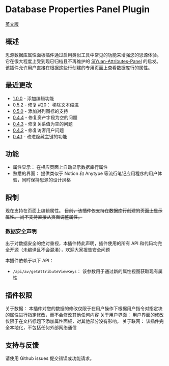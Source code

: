 # Database Properties Panel Plugin

[英文版](./README.md)

## 概述

思源数据库属性面板插件通过启用类似工具中常见的功能来增强您的思源体验。
它在很大程度上受到现已归档且不再维护的 [SiYuan-Attributes-Panel](https://github.com/TransMux/SiYuan-Attributes-Panel/) 的启发。
该插件允许用户直接在根据这些行创建的专用页面上查看数据库行的属性。

## 最近更改

- [1.0.0](https://github.com/Macavity/siyuan-database-properties-panel/releases/tag/v1.0.0) - 添加编辑功能
- [0.5.2](https://github.com/Macavity/siyuan-database-properties-panel/releases/tag/v0.5.2) - 修复 #20： 移除文本缩进
- [0.5.0](https://github.com/Macavity/siyuan-database-properties-panel/releases/tag/v0.5.0) - 添加对列图标的支持
- [0.4.4](https://github.com/Macavity/siyuan-database-properties-panel/releases/tag/v0.4.4) - 修复资产字段为空的问题
- [0.4.3](https://github.com/Macavity/siyuan-database-properties-panel/releases/tag/v0.4.3) - 修复关系值为空的问题
- [0.4.2](https://github.com/Macavity/siyuan-database-properties-panel/releases/tag/v0.4.2) - 修复访客用户问题
- [0.4.1](https://github.com/Macavity/siyuan-database-properties-panel/releases/tag/v0.4.1) - 改进隐藏主键的功能

## 功能

- 属性显示： 在相应页面上自动显示数据库行属性
- 熟悉的界面： 提供类似于 Notion 和 Anytype 等流行笔记应用程序的用户体验，同时保持思源的设计风格

## 限制

现在支持在页面上编辑属性。
~~目前，该插件仅支持在数据库行创建的页面上显示属性。
尚不支持直接从页面调整属性。~~

### 数据安全声明

出于对数据安全的绝对重视，本插件特此声明，插件使用的所有 API 和代码均完全开源（未编译且不会混淆），欢迎大家报告安全问题

本插件依赖于以下 API：

- `/api/av/getAttributeViewKeys`： 该参数用于通过新的属性视图获取现有属性

## 插件权限

关于数据： 本插件对您的数据的修改仅限于在用户操作下根据用户指令对指定块的属性进行指定修改，而不会修改其他任何内容
关于用户界面： 用户界面的修改仅限于在文档标题下添加属性面板，对其他部分没有影响。
关于联网： 该插件完全本地化，不包括任何外部网络通信

## 支持与反馈

请使用 Github issues 提交错误或功能请求。
